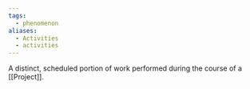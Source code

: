```yaml
---
tags:
  - phenomenon
aliases:
  - Activities
  - activities
---
```

A distinct, scheduled portion of work performed during the course of a [[Project]].